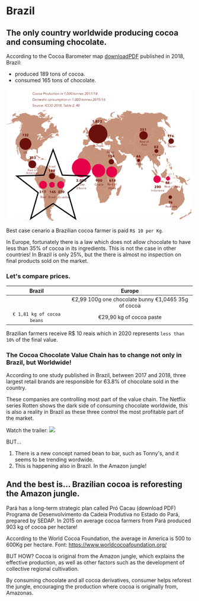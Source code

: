 # Brazil 

## The only country worldwide producing cocoa and consuming chocolate.

According to the Cocoa Barometer map [downloadPDF](Cocoaborometer2018_web4.pdf) published in 2018, Brazil:
 * produced 189 tons of cocoa. 
 * consumed 165 tons of chocolate. 

![map](map.png)

Best case cenario a Brazilian cocoa farmer is paid `R$ 10 per Kg`. 

In Europe, fortunately there is a law which does not allow chocolate to have less than 35% of cocoa in its ingredients. 
This is not the case in other countries! In Brazil is only 25%, but the there is almost no inspection on final products sold on the market.

### Let's compare prices.

| Brazil        | Europe        | 
|:-------------:|:-------------:| 
|               | €2,99 100g one chocolate bunny €1,0465 35g of cocoa   | 
|   `€ 1,81 kg of cocoa beans`           | €29,90 kg of cocoa paste    |

Brazilian farmers receive R$ 10 reais which in 2020 represents `less than 10%` of the final value.

### The Cocoa Chocolate Value Chain has to change not only in Brazil, but Worldwide!

According to one study published in Brazil, between 2017 and 2018, three largest retail brands are responsible for 63.8% of chocolate sold in the country. 

These companies are controlling most part of the value chain. The Netflix series Rotten shows the dark side of consuming chocolate worldwide, this is also a reality in Brazil as these three control the most profitable part of the market.

Watch the trailer: <a href="https://www.youtube.com/watch?v=4KbiWJbMJTQ"><img src="https://m.media-amazon.com/images/M/MV5BMGQ1NjlmMzAtOTNhMS00YmI1LWIyMzEtZGIzMTg2NGZlZmI5XkEyXkFqcGdeQXVyNjUxMjc1OTM@._V1_SX1777_CR0,0,1777,938_AL_.jpg" /></a>

 BUT...

1. There is a new concept named bean to bar, such as Tonny's, and it seems to be trending wordwide. 
1. This is happening also in Brazil. In the Amazon jungle!

## And the best is... Brazilian cocoa is reforesting the Amazon jungle.

Pará has a long-term strategic plan called Pró Cacau (download PDF) Programa de Desenvolvimento da Cadeia Produtiva no Estado do Pará, prepared by SEDAP. In 2015 on average cocoa farmers from Pará produced 903 kg of cocoa per hectare! 

According to the World Cocoa Foundation, the average in America is 500 to 600Kg per hectare.
Font: https://www.worldcocoafoundation.org/

BUT HOW? Cocoa is original from the Amazon jungle, which explains the effective production, as well as other factors such as the development of collective regional cultivation.

By consuming chocolate and all cocoa derivatives, consumer helps reforest the jungle, encouraging the production where cocoa is originally from, Amazonas. 